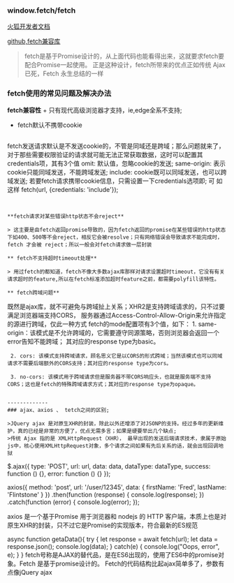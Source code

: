 ### window.fetch/fetch

[火狐开发者文档](https://developer.mozilla.org/zh-CN/docs/Web/API/Fetch_API/Using_Fetch)

[github,fetch兼容库](https://github.com/github/fetch)

> fetch是基于Promise设计的，从上面代码也能看得出来，这就要求fetch要配合Promise一起使用。
> 正是这种设计，fetch所带来的优点正如传统 Ajax 已死，Fetch 永生总结的一样


### fetch使用的常见问题及解决办法
**fetch兼容性**
    + 只有现代高级浏览器才支持，ie,edge全系不支持;


* fetch默认不携带cookie
  ```
fetch发送请求默认是不发送cookie的，不管是同域还是跨域；那么问题就来了，
对于那些需要权限验证的请求就可能无法正常获取数据，这时可以配置其credentials项，其有3个值
    omit: 默认值，忽略cookie的发送;
    same-origin: 表示cookie只能同域发送，不能跨域发送;
    include: cookie既可以同域发送，也可以跨域发送;
    若要fetch请求携带cookie信息，只需设置一下credentials选项即;
    可 如这样 fetch(url, {credentials: 'include'});

  ```


 **fetch请求对某些错误http状态不会reject**

> 这主要是由fetch返回promise导致的，因为fetch返回的promise在某些错误的http状态下如400、500等不会reject，相反它会被resolve；只有网络错误会导致请求不能完成时，fetch 才会被 reject；所以一般会对fetch请求做一层封装

** fetch不支持超时timeout处理**

> 用过fetch的都知道，fetch不像大多数ajax库那样对请求设置超时timeout，它没有有关请求超时的feature,所以在fetch标准添加超时feature之前，都需要polyfill该特性。

** fetch跨域问题**
```
 既然是ajax库，就不可避免与跨域扯上关系；XHR2是支持跨域请求的，只不过要满足浏览器端支持CORS，
 服务器通过Access-Control-Allow-Origin来允许指定的源进行跨域，仅此一种方式
 fetch的mode配置项有3个值，如下：
     1. same-origin：该模式是不允许跨域的，它需要遵守同源策略，否则浏览器会返回一个error告知不能跨域；
     其对应的response type为basic。

     2. cors: 该模式支持跨域请求，顾名思义它是以CORS的形式跨域；当然该模式也可以同域请求不需要后端额外的CORS支持；其对应的response type为cors。

     3. no-cors: 该模式用于跨域请求但是服务器不带CORS响应头，也就是服务端不支持CORS；这也是fetch的特殊跨域请求方式；其对应的response type为opaque。

```

-------------
### ajax、axios 、 tetch之间的区别;

>JQuery ajax 是对原生XHR的封装，除此以外还增添了对JSONP的支持。经过多年的更新维护，真的已经是非常的方便了，优点无需多言；如果是硬要举出几个缺点;
>传统 Ajax 指的是 XMLHttpRequest（XHR）， 最早出现的发送后端请求技术，隶属于原始js中，核心使用XMLHttpRequest对象，多个请求之间如果有先后关系的话，就会出现回调地狱

```
$.ajax({
   type: 'POST',
   url: url,
   data: data,
   dataType: dataType,
   success: function () {},
   error: function () {}
});

axios({
    method: 'post',
    url: '/user/12345',
    data: {
        firstName: 'Fred',
        lastName: 'Flintstone'
    }
})
.then(function (response) {
    console.log(response);
})
.catch(function (error) {
    console.log(error);
});

axios 是一个基于Promise 用于浏览器和 nodejs 的 HTTP 客户端，本质上也是对原生XHR的封装，只不过它是Promise的实现版本，符合最新的ES规范


async function getaData(){
    try {
        let response = await fetch(url);
        let data = response.json();
        console.log(data);
    } catch(e) {
        console.log("Oops, error", e);
    }
}
fetch号称是AJAX的替代品，是在ES6出现的，使用了ES6中的promise对象。Fetch 是基于promise设计的。
Fetch的代码结构比起ajax简单多了，参数有点像jQuery ajax

```
